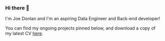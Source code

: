### Hi there 👋

I'm Joe Donlan and I'm an aspiring Data Engineer and Back-end developer!

You can find my ongoing projects pinned below, and download a copy of my latest CV [here](https://github.com/jdonlan91/jdonlan91/blob/main/JDonlan_DataEngineer_Oct2023.pdf).

<!--
**jdonlan91/jdonlan91** is a ✨ _special_ ✨ repository because its `README.md` (this file) appears on your GitHub profile.

Here are some ideas to get you started:

- 🔭 I’m currently working on ...
- 🌱 I’m currently learning ...
- 👯 I’m looking to collaborate on ...
- 🤔 I’m looking for help with ...
- 💬 Ask me about ...
- 📫 How to reach me: ...
- 😄 Pronouns: ...
- ⚡ Fun fact: ...
-->

